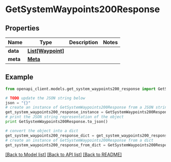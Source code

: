 # GetSystemWaypoints200Response



## Properties
Name | Type | Description | Notes
------------ | ------------- | ------------- | -------------
**data** | [**List[Waypoint]**](Waypoint.md) |  | 
**meta** | [**Meta**](Meta.md) |  | 

## Example

```python
from openapi_client.models.get_system_waypoints200_response import GetSystemWaypoints200Response

# TODO update the JSON string below
json = "{}"
# create an instance of GetSystemWaypoints200Response from a JSON string
get_system_waypoints200_response_instance = GetSystemWaypoints200Response.from_json(json)
# print the JSON string representation of the object
print GetSystemWaypoints200Response.to_json()

# convert the object into a dict
get_system_waypoints200_response_dict = get_system_waypoints200_response_instance.to_dict()
# create an instance of GetSystemWaypoints200Response from a dict
get_system_waypoints200_response_from_dict = GetSystemWaypoints200Response.from_dict(get_system_waypoints200_response_dict)
```
[[Back to Model list]](../README.md#documentation-for-models) [[Back to API list]](../README.md#documentation-for-api-endpoints) [[Back to README]](../README.md)


